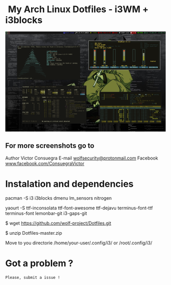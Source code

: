 <pre id="taag_font_DeltaCorpsPriest1" style="float:left;" class="fig-ansi" contenteditable="true"> </pre>

# My Arch Linux Dotfiles - i3WM + i3blocks

![I3][screenshot1]

[screenshot1]:https://github.com/wolf-project/Dotfiles/blob/master/screenshots/screenshootrefresh.png

## For more screenshots go to 

[screenshots]:https://github.com/wolf-project/Dotfiles/blob/master/screenshots

Author Victor Consuegra
E-mail wolfsecurity@protonmail.com
Facebook www.facebook.com/ConsuegraVictor

# Instalation and dependencies

pacman -S i3 i3blocks dmenu lm_sensors nitrogen

yaourt -S ttf-inconsolata ttf-font-awesome ttf-dejavu terminus-font-ttf terminus-font lemonbar-git i3-gaps-git
	
$ wget https://github.com/wolf-project/Dotfiles.git

$ unzip Dotfiles-master.zip

Move to you directorie /home/your-user/.config/i3/  or /root/.config/i3/


# Got a problem ? 

	Please, submit a issue !
